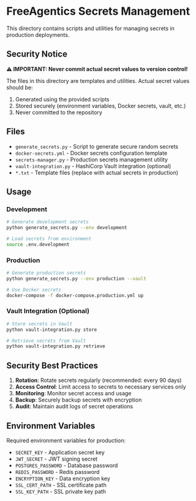 # FreeAgentics Secrets Management

This directory contains scripts and utilities for managing secrets in production deployments.

## Security Notice

**⚠️ IMPORTANT: Never commit actual secret values to version control!**

The files in this directory are templates and utilities. Actual secret values should be:
1. Generated using the provided scripts
2. Stored securely (environment variables, Docker secrets, vault, etc.)
3. Never committed to the repository

## Files

- `generate_secrets.py` - Script to generate secure random secrets
- `docker-secrets.yml` - Docker secrets configuration template
- `secrets-manager.py` - Production secrets management utility
- `vault-integration.py` - HashiCorp Vault integration (optional)
- `*.txt` - Template files (replace with actual secrets in production)

## Usage

### Development
```bash
# Generate development secrets
python generate_secrets.py --env development

# Load secrets from environment
source .env.development
```

### Production
```bash
# Generate production secrets
python generate_secrets.py --env production --vault

# Use Docker secrets
docker-compose -f docker-compose.production.yml up
```

### Vault Integration (Optional)
```bash
# Store secrets in Vault
python vault-integration.py store

# Retrieve secrets from Vault
python vault-integration.py retrieve
```

## Security Best Practices

1. **Rotation**: Rotate secrets regularly (recommended: every 90 days)
2. **Access Control**: Limit access to secrets to necessary services only
3. **Monitoring**: Monitor secret access and usage
4. **Backup**: Securely backup secrets with encryption
5. **Audit**: Maintain audit logs of secret operations

## Environment Variables

Required environment variables for production:

- `SECRET_KEY` - Application secret key
- `JWT_SECRET` - JWT signing secret
- `POSTGRES_PASSWORD` - Database password
- `REDIS_PASSWORD` - Redis password
- `ENCRYPTION_KEY` - Data encryption key
- `SSL_CERT_PATH` - SSL certificate path
- `SSL_KEY_PATH` - SSL private key path